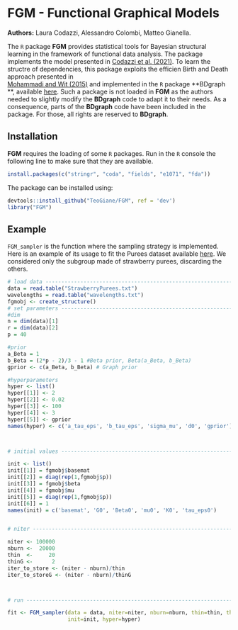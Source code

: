 # FGM - Functional Graphical Models
**Authors:** Laura Codazzi, Alessandro Colombi, Matteo Gianella.

The `R` package **FGM** provides statistical tools for Bayesian structural learning in the framework of functional data analysis. The package implements the model presented in
[Codazzi et al. (2021)](https://arxiv.org/abs/2103.11666). To learn the structre of dependencies, this package exploits the efficien Birth and Death approach presented in  
[Mohammadi and Wit (2015)](https://projecteuclid.org/journals/bayesian-analysis/volume-10/issue-1/Bayesian-Structure-Learning-in-Sparse-Gaussian-Graphical-Models/10.1214/14-BA889.full)
and implemented in the `R` package **BDgraph **, available [here](https://github.com/cran/BDgraph). Such a package is not loaded in **FGM** as the authors needed to slightly modify
the **BDgraph** code to adapt it to their needs. As a consequence, parts of the **BDgraph** code have been included in the package. For those, all rights are reserved to **BDgraph**.

## Installation
**FGM** requires the loading of some `R` packages. Run in the `R` console the following line to make sure that they are available.
```R
install.packages(c("stringr", "coda", "fields", "e1071", "fda"))
```
The package can be installed using:
```R
devtools::install_github("TeoGiane/FGM", ref = 'dev')
library("FGM")
```

## Example
`FGM_sampler` is the function where the sampling strategy is implemented. Here is an example of its usage to fit the Purees dataset available [here](https://data.mendeley.com/datasets/frrv2yd9rg/1).
We considered only the subgroup made of strawberry purees, discarding the others.
```R
# load data ---------------------------------------------------------------
data = read.table("StrawberryPurees.txt")
wavelengths = read.table("wavelengths.txt")
fgmobj <- create_structure()
# set parameters ----------------------------------------------------------
#dim
n = dim(data)[1]
r = dim(data)[2]
p = 40

#prior
a_Beta = 1
b_Beta = (2*p - 2)/3 - 1 #Beta prior, Beta(a_Beta, b_Beta)
gprior <- c(a_Beta, b_Beta) # Graph prior

#hyperparameters
hyper <- list()
hyper[[1]] <- 2
hyper[[2]] <- 0.02
hyper[[3]] <- 100
hyper[[4]] <- 3
hyper[[5]] <- gprior
names(hyper) <- c('a_tau_eps', 'b_tau_eps', 'sigma_mu', 'd0', 'gprior')



# initial values ----------------------------------------------------------

init <- list()
init[[1]] = fgmobj$basemat
init[[2]] = diag(rep(1,fgmobj$p))
init[[3]] = fgmobj$beta
init[[4]] = fgmobj$mu
init[[5]] = diag(rep(1,fgmobj$p))
init[[6]] = 1
names(init) = c('basemat', 'G0', 'Beta0', 'mu0', 'K0', 'tau_eps0')


# niter -------------------------------------------------------------------

niter <- 100000
nburn <-  20000
thin  <-     20
thinG <-      2
iter_to_store <- (niter - nburn)/thin
iter_to_storeG <- (niter - nburn)/thinG



# run ---------------------------------------------------------------------

fit <- FGM_sampler(data = data, niter=niter, nburn=nburn, thin=thin, thinG=thinG,
                   init=init, hyper=hyper)

```
